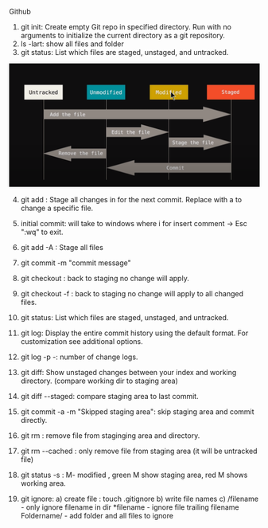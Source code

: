 

Github

1) git init<directory>: Create empty Git repo in specified directory. Run with no arguments to initialize the current directory as a git repository.
2) ls -lart: show all files and folder
3) git status: List which files are staged, unstaged, and untracked.

![My Image](gitstage.png)

4) git add <directory>: Stage all changes in <directory> for the next commit. Replace <directory> with a <file> to change a specific file.
5) initial commit: will take to windows where i for insert comment -> Esc ":wq" to exit.

6) git add -A : Stage all files
7) git commit -m "commit message"

8) git checkout <filename>: back to staging no change will apply.

9) git checkout -f : back to staging no change will apply to all changed files.
10) git status:  List which files are staged, unstaged, and untracked.

11) git log: Display the entire commit history using the default format. For customization see additional options.
12) git log -p -<int>: number of change logs.

13) git diff: Show unstaged changes between your index and working directory. (compare working dir to staging area)
14) git diff --staged: compare staging area to last commit.

15) git commit -a -m "Skipped staging area": skip staging area and commit directly.

16) git rm <filename>: remove file from staginging area and directory.
17) git rm --cached <filename>: only remove file from staging area (it will be untracked file)
 
18) git status -s : M- modified , green M show staging area, red M shows working area.
  
19) git ignore:
  a) create file : touch .gitignore
  b) write file names
  c) /filename - only ignore filename in dir 
     *filename - ignore file trailing filename
     Foldername/ - add folder and all files to ignore
  
  
